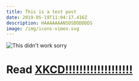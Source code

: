 ```yaml
---
title: This is a test post
date: 2019-05-19T11:04:17.416Z
description: HAAAAAAANSDSDDDDDDS
image: /img/icons-vimeo.svg
---
```

![This didn't work sorry](/img/android-chrome-512x512.png "Th is")

# Read [XKCD!!!!!!!!!!!!!!!!!!!](http://xkcd.com)
